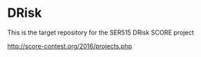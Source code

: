 # DRisk
This is the target repository for the SER515 DRisk SCORE project

http://score-contest.org/2016/projects.php
